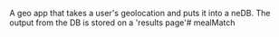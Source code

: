 A geo app that takes a user's geolocation and puts it into a neDB. 
The output from the DB is stored on a 'results page'# mealMatch
